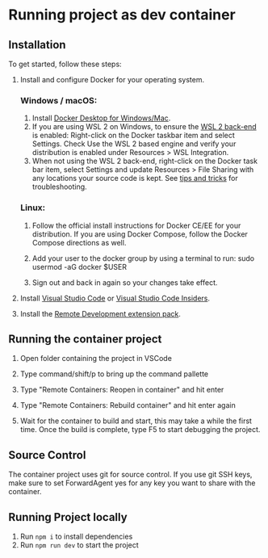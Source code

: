 # Running project as dev container
## Installation 

To get started, follow these steps:

1. Install and configure Docker for your operating system.
	### Windows / macOS:
	1. Install [Docker Desktop for Windows/Mac](https://www.docker.com/products/docker-desktop).
	2. If you are using WSL 2 on Windows, to ensure the [WSL 2 back-end](https://aka.ms/vscode-remote/containers/docker-wsl2) is enabled: Right-click on the Docker taskbar item and select Settings. Check Use the WSL 2 based engine and verify your distribution is enabled under Resources > WSL Integration.
	3. When not using the WSL 2 back-end, right-click on the Docker task bar item, select Settings and update Resources > File Sharing with any locations your source code is kept. See [tips and tricks](https://code.visualstudio.com/docs/remote/troubleshooting#_container-tips) for troubleshooting.

	### Linux:
	1. Follow the official install instructions for Docker CE/EE for your distribution. If you are using Docker Compose, follow the Docker Compose directions as well.

	2. Add your user to the docker group by using a terminal to run: sudo usermod -aG docker $USER

	3. Sign out and back in again so your changes take effect.
 
2. Install [Visual Studio Code](https://code.visualstudio.com/) or [Visual Studio Code Insiders](https://code.visualstudio.com/insiders/).

3. Install the [Remote Development extension pack](https://aka.ms/vscode-remote/download/extension).

## Running the container project

1. Open folder containing the project in VSCode

2. Type command/shift/p to bring up the command pallette

3. Type "Remote Containers: Reopen in container" and hit enter

4. Type "Remote Containers: Rebuild container" and hit enter again

4. Wait for the container to build and start, this may take a while the first time. Once the 
build is complete, type F5 to start debugging the project.

## Source Control
The container project uses git for source control. If you use git SSH keys, make sure to set ForwardAgent yes for any key you want to share with the container.

## Running Project locally
1. Run ```npm i``` to install dependencies
2. Run ```npm run dev``` to start the project


